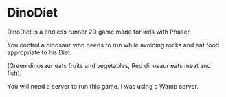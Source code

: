 # DinoDiet

DinoDiet is a endless runner 2D game made for kids with Phaser.

You control a dinosaur who needs to run while avoiding rocks and eat food appropriate to his Diet.

(Green dinosaur eats fruits and vegetables, Red dinosaur eats meat and fish).

You will need a server to run this game. I was using a Wamp server.

